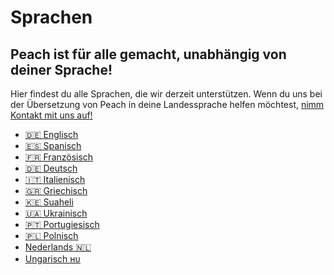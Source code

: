 # Sprachen

## Peach ist für alle gemacht, unabhängig von deiner Sprache!

Hier findest du alle Sprachen, die wir derzeit unterstützen.
Wenn du uns bei der Übersetzung von Peach in deine Landessprache helfen möchtest, [nimm Kontakt mit uns auf!](mailto:hello@peachbitcoin.com)

- [🇩🇪 Englisch](/)
- [🇪🇸 Spanisch](/es)
- [🇫🇷 Französisch](/fr)
- [🇩🇪 Deutsch](/de)
- [🇮🇹 Italienisch](/it)
- [🇬🇷 Griechisch](/el)
- [🇰🇪 Suaheli](/sw)
- [🇺🇦 Ukrainisch](/uk)
- [🇵🇹 Portugiesisch](/pt)
- [🇵🇱 Polnisch](/pl)
- [Nederlands 🇳🇱](/nl)
- [Ungarisch ʜᴜ](/hu)
